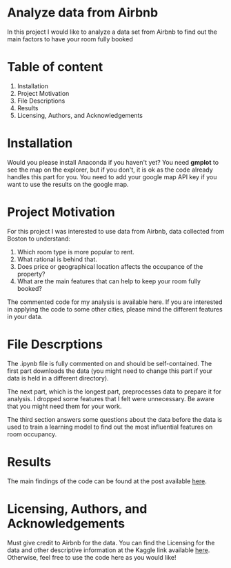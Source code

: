 # Analyze data from Airbnb
In this project I would like to analyze a data set from Airbnb to find out the main factors to have your room fully booked

# Table of content
1. Installation
2. Project Motivation
3. File Descriptions
4. Results
5. Licensing, Authors, and Acknowledgements

# Installation
Would you please install Anaconda if you haven't yet? You need __gmplot__ to see the map on the explorer, but if you don't, it is ok as the code already handles this part for you. You need to add your google map API key if you want to use the results on the google map.

# Project Motivation
For this project I was interested to use data from Airbnb, data collected from Boston to understand:

1. Which room type is more popular to rent.
2. What rational is behind that.
3. Does price or geographical location affects the occupance of the property?
4. What are the main features that can help to keep your room fully booked?

The commented code for my analysis is available here. If you are interested in applying the code to some other cities, please mind the different features in your data.

# File Descrptions
The .ipynb file is fully commented on and should be self-contained. The first part downloads the data (you might need to change this part if your data is held in a different directory). 

The next part, which is the longest part, preprocesses data to prepare it for analysis. I dropped some features that I felt were unnecessary. Be aware that you might need them for your work.

The third section answers some questions about the data before the data is used to train a learning model to find out the most influential features on room occupancy.

# Results
The main findings of the code can be found at the post available [here](https://medium.com/@mrezazad/how-to-make-your-airbnb-room-fully-occupied-e6cf36853261).

# Licensing, Authors, and Acknowledgements
Must give credit to Airbnb for the data. You can find the Licensing for the data and other descriptive information at the Kaggle link available [here](https://www.kaggle.com/airbnb/boston/data). Otherwise, feel free to use the code here as you would like!
